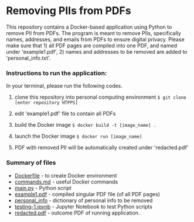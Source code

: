 # Removing PIIs from PDFs

This repository contains a Docker-based application using Python to remove PII from PDFs. The program is meant to remove PIIs, specifically names, addresses, and emails from PDFs to ensure digital privacy. Please make sure that 1) all PDF pages are compiled into one PDF, and named under 'example1.pdf', 2) names and addresses to be removed are added to 'personal_info.txt'. 

### Instructions to run the application:
In your terminal, please run the following codes.

1. clone this repository into personal computing environment 
`$ git clone [enter repository HTPPS]`

2. edit 'example1.pdf' file to contain all PDFs 

3. build the Docker image 
`$ docker build -t [image_name] . `

4. launch the Docker image
`$ docker run [image_name]`

5. PDF with removed PII will be automatically created under 'redacted.pdf'

### Summary of files
- [Dockerfile](https://github.com/redcarrott/Personal-Projects/blob/main/Dockerfile) - to create Docker environment
- [commands.md](https://github.com/redcarrott/Personal-Projects/blob/main/commands.md) - useful Docker commands
- [main.py](https://github.com/redcarrott/Personal-Projects/blob/main/main.py) - Python script
- [example1.pdf](https://github.com/redcarrott/Personal-Projects/blob/main/example1.pdf) - compiled singular PDF file (of all PDF pages)
- [personal_info](https://github.com/redcarrott/Personal-Projects/blob/main/personal_info.txt) - dictionary of personal info to be removed
- [testing-1.ipynb](https://github.com/redcarrott/Personal-Projects/blob/main/testing-1.ipynb) - Jupyter Notebook to test Python scripts
- [redacted.pdf](https://github.com/redcarrott/Personal-Projects/blob/main/redacted.pdf) - outcome PDF of running application.
